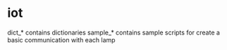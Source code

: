 # iot

dict_* contains dictionaries
sample_* contains sample scripts for create a basic communication with each lamp
